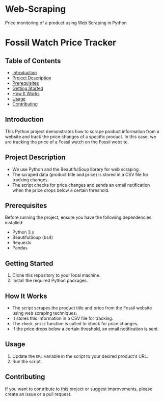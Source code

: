 # Web-Scraping
Price monitoring of a product using Web Scraping in Python

# Fossil Watch Price Tracker

## Table of Contents
- [Introduction](#introduction)
- [Project Description](#project-description)
- [Prerequisites](#prerequisites)
- [Getting Started](#getting-started)
- [How It Works](#how-it-works)
- [Usage](#usage)
- [Contributing](#contributing)

## Introduction
This Python project demonstrates how to scrape product information from a website and track the price changes of a specific product. In this case, we are tracking the price of a Fossil watch on the Fossil website.

## Project Description
- We use Python and the BeautifulSoup library for web scraping.
- The scraped data (product title and price) is stored in a CSV file for tracking changes.
- The script checks for price changes and sends an email notification when the price drops below a certain threshold.

## Prerequisites
Before running the project, ensure you have the following dependencies installed:
- Python 3.x
- BeautifulSoup (bs4)
- Requests
- Pandas

## Getting Started
1. Clone this repository to your local machine.
2. Install the required Python packages.

## How It Works
- The script scrapes the product title and price from the Fossil website using web scraping techniques.
- It stores this information in a CSV file for tracking.
- The `check_price` function is called to check for price changes.
- If the price drops below a certain threshold, an email notification is sent.

## Usage
1. Update the `URL` variable in the script to your desired product's URL.
2. Run the script.

## Contributing
If you want to contribute to this project or suggest improvements, please create an issue or a pull request.




